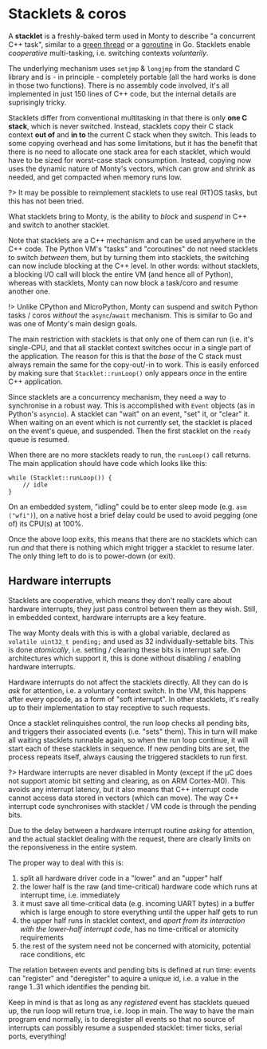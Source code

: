 # Stacklets & coros

A **stacklet** is a freshly-baked term used in Monty to describe "a concurrent
C++ task", similar to a [green
thread](https://en.wikipedia.org/wiki/Green_threads) or a
[goroutine](https://golangr.com/goroutines/) in Go. Stacklets enable
_cooperative_ multi-tasking, i.e. switching contexts _voluntarily_.

The underlying mechanism uses `setjmp` & `longjmp` from the standard C library
and is - in principle - completely portable (all the hard works is done in those
two functions). There is no assembly code involved, it's all implemented in just
150 lines of C++ code, but the internal details are suprisingly tricky.

Stacklets differ from conventional multitasking in that there is only **one C
stack**, which is never switched. Instead, stacklets copy their C stack context
**out of** and **in to** the current C stack when they switch. This leads to
some copying overhead and has some limitations, but it has the benefit that
there is no need to allocate one stack area for each stacklet, which would have
to be sized for worst-case stack consumption. Instead, copying now uses the
dynamic nature of Monty's vectors, which can grow and shrink as needed, and get
compacted when memory runs low.

?> It may be possible to reimplement stacklets to use real (RT)OS tasks, but
this has not been tried.

What stacklets bring to Monty, is the ability to _block_ and _suspend_ in C++
and switch to another stacklet.

Note that stacklets are a C++ mechanism and can be used anywhere in the C++
code. The Python VM's "tasks" and "coroutines" do not need stacklets to switch
_between_ them, but by turning them into stacklets, the switching can now
include blocking at the C++ level. In other words: without stacklets, a blocking
I/O call will block the entire VM (and hence all of Python), whereas with
stacklets, Monty can now block a task/coro and resume another one.

!> Unlike CPython and MicroPython, Monty can suspend and switch Python tasks /
coros _without_ the `async`/`await` mechanism. This is similar to Go and was one
of Monty's main design goals.

The main restriction with stacklets is that only one of them can run (i.e. it's
single-CPU, and that all stacklet context switches occur in a single part of the
application. The reason for this is that the _base_ of the C stack must always
remain the same for the copy-out/-in to work. This is easily enforced by making
sure that `Stacklet::runLoop()` only appears _once_ in the entire C++
application.

Since stacklets are a concurrency mechanism, they need a way to synchronise in a
robust way. This is accomplished with `Event` objects (as in Python's `asyncio`).
A stacklet can "wait" on an event, "set" it, or "clear" it. When waiting on an
event which is not currently set, the stacklet is placed on the event's queue,
and suspended. Then the first stacklet on the `ready` queue is resumed.

When there are no more stacklets ready to run, the `runLoop()` call returns. The
main application should have code which looks like this:

```
while (Stacklet::runLoop()) {
    // idle
}
```

On an embedded system, "idling" could be to enter sleep mode (e.g. `asm
("wfi")`), on a native host a brief delay could be used to avoid pegging (one
of) its CPU(s) at 100%.

Once the above loop exits, this means that there are no stacklets which can run
_and_ that there is nothing which might trigger a stacklet to resume later. The
only thing left to do is to power-down (or exit).

## Hardware interrupts

Stacklets are cooperative, which means they don't really care about hardware
interrupts, they just pass control between them as they wish.  Still, in
embedded context, hardware interrupts are a key feature.

The way Monty deals with this is with a global variable, declared as `volatile
uint32_t pending;` and used as 32 individually-settable bits.  This is done
_atomically_, i.e. setting / clearing these bits is interrupt safe.  On
architectures which support it, this is done without disabling / enabling
hardware interrupts.

Hardware interrupts do not affect the stacklets directly. All they can do is
_ask_ for attention, i.e. a voluntary context switch. In the VM, this happens
after every opcode, as a form of "soft interrupt". In other stacklets, it's
really up to their implementation to stay receptive to such requests.

Once a stacklet relinquishes control, the run loop checks all pending bits, and
triggers their associated events (i.e. "sets" them). This in turn will make all
waiting stacklets runnable again, so when the run loop continue, it will start
each of these stacklets in sequence. If new pending bits are set, the process
repeats itself, always causing the triggered stacklets to run first.

?> Hardware interrupts are never disabled in Monty (except if the µC does not
support atomic bit setting and clearing, as on ARM Cortex-M0). This avoids any
interrupt latency, but it also means that C++ interrupt code cannot access data
stored in vectors (which can move). The way C++ interrupt code synchronises with
stacklet / VM code is through the pending bits.

Due to the delay between a hardware interrupt routine _asking_ for attention,
and the actual stacklet dealing with the request, there are clearly limits on
the reponsiveness in the entire system.

The proper way to deal with this is:

1. split all hardware driver code in a "lower" and an "upper" half
2. the lower half is the raw (and time-critical) hardware code which runs at
   interrupt time, i.e.  immediately
3. it must save all time-critical data (e.g. incoming UART bytes) in a buffer
   which is large enough to store everything until the upper half gets to run
4. the upper half runs in stacklet context, and _apart from its interaction with
   the lower-half interrupt code_, has no time-critical or atomicity
   requirements
5. the rest of the system need not be concerned with atomicity, potential race
   conditions, etc

The relation between events and pending bits is defined at run time: events can
"register" and "deregister" to aquire a unique id, i.e. a value in the range
1..31 which identifies the pending bit.

Keep in mind is that as long as any _registered_ event has stacklets queued up,
the run loop will return true, i.e. loop in main. The way to have the main
program end normally, is to deregister all events so that no source of
interrupts can possibly resume a suspended stacklet: timer ticks, serial ports,
everything!
